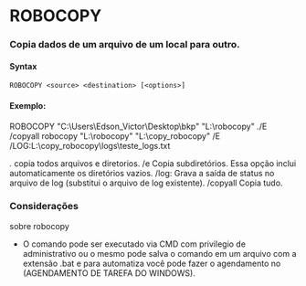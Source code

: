 # ROBOCOPY

### Copia dados de um arquivo de um local para outro.

#### Syntax
```
ROBOCOPY <source> <destination> [<options>]
```
#### Exemplo:
   
ROBOCOPY "C:\Users\Edson_Victor\Desktop\bkp" "L:\robocopy" *.*/E /copyall 
robocopy "L:\robocopy" "L:\copy_robocopy" /E /LOG:L:\copy_robocopy\logs\teste_logs.txt


*.* copia todos arquivos e diretorios. 
/e	Copia subdiretórios. Essa opção inclui automaticamente os diretórios vazios.
/log:<logfile>	Grava a saída de status no arquivo de log (substitui o arquivo de log existente).
/copyall Copia tudo.

### Considerações
sobre robocopy
- O comando pode ser executado via CMD com privilegio de administrativo ou o mesmo pode
salva o comando em um arquivo com a extensão .bat e para automatiza você pode fazer 
o agendamento no (AGENDAMENTO DE TAREFA DO WINDOWS). 



